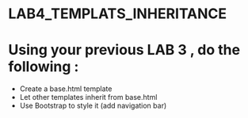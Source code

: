 # LAB4_TEMPLATS_INHERITANCE

# Using your previous LAB 3 , do the following :
- Create a base.html template
- Let other templates inherit from base.html
- Use Bootstrap to style it (add navigation bar)
